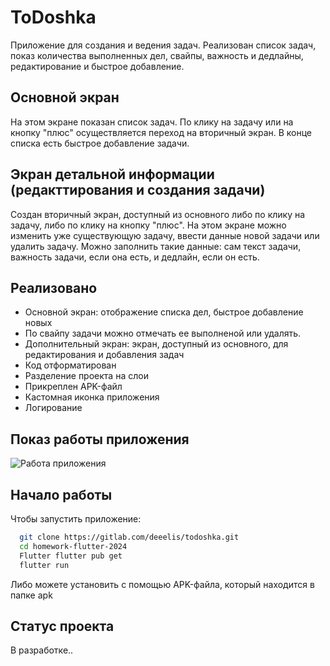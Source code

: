 # ToDoshka

Приложение для создания и ведения задач. Реализован список задач, показ количества выполненных дел, свайпы, важность и дедлайны, редактирование и быстрое добавление.

## Основной экран

На этом экране показан список задач. По клику на задачу или на кнопку "плюс" осуществляется переход на вторичный экран. В конце списка есть быстрое добавление задачи.

## Экран детальной информации (редакттирования и создания задачи)

Создан вторичный экран, доступный из основного либо по клику на задачу, либо по клику на кнопку "плюс". На этом экране можно изменить уже существующую задачу, ввести данные новой задачи или удалить задачу. Можно заполнить такие данные: сам текст задачи, важность задачи, если она есть, и дедлайн, если он есть.

## Реализовано 

- Основной экран: отображение списка дел, быстрое добавление новых
- По свайпу задачи можно отмечать ее выполненой или удалять.
- Дополнительный экран: экран, доступный из основного, для редактирования и добавления задач 
- Код отформатирован 
- Разделение проекта на слои
- Прикреплен APK-файл
- Кастомная иконка приложения
- Логирование

## Показ работы приложения

![Работа приложения](gif/1.gif)    

## Начало работы

Чтобы запустить приложение:

```bash
  git clone https://gitlab.com/deeelis/todoshka.git
  cd homework-flutter-2024
  Flutter flutter pub get
  flutter run
```

Либо можете установить с помощью APK-файла, который находится в папке apk

## Статус проекта

В разработке..

